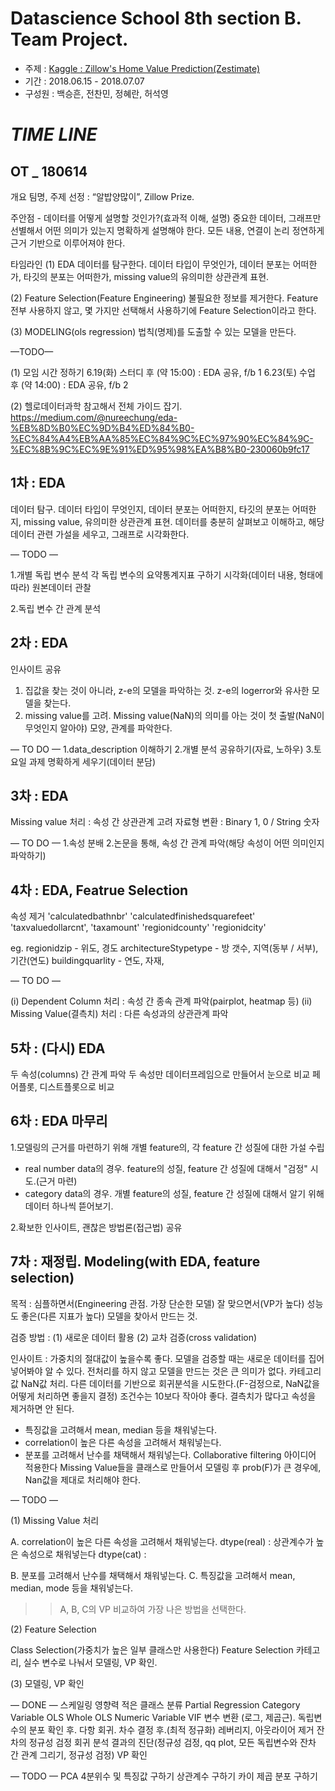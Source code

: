 # Datascience School 8th section B. Team Project. 

- 주제 : [Kaggle : Zillow's Home Value Prediction(Zestimate)](https://www.kaggle.com/c/zillow-prize-1)
- 기간 : 2018.06.15 - 2018.07.07
- 구성원 : 백승흔, 전찬민, 정혜란, 허석영


# _TIME LINE_

## OT _ 180614

개요
팀명, 주제 선정 : “알밥양많이”, Zillow Prize.

주안점 - 데이터를 어떻게 설명할 것인가?(효과적 이해, 설명)
중요한 데이터, 그래프만 선별해서 어떤 의미가 있는지 명확하게 설명해야 한다.
모든 내용, 연결이 논리 정연하게 근거 기반으로 이루어져야 한다.

타임라인
(1) EDA
데이터를 탐구한다. 
데이터 타입이 무엇인가, 데이터 분포는 어떠한가, 타깃의 분포는 어떠한가, missing value의 유의미한 상관관계 표현. 

(2) Feature Selection(Feature Engineering)
불필요한 정보를 제거한다.
Feature 전부 사용하지 않고, 몇 가지만 선택해서 사용하기에 Feature Selection이라고 한다.

(3) MODELING(ols regression)
법칙(명제)를 도출할 수 있는 모델을 만든다. 


—TODO—

(1) 모임 시간 정하기
6.19(화) 스터디 후 (약 15:00) : EDA 공유, f/b 1
6.23(토) 수업 후 (약 14:00) : EDA 공유, f/b 2

(2) 헬로데이터과학 참고해서 전체 가이드 잡기.
https://medium.com/@nureechung/eda-%EB%8D%B0%EC%9D%B4%ED%84%B0-%EC%84%A4%EB%AA%85%EC%84%9C%EC%97%90%EC%84%9C-%EC%8B%9C%EC%9E%91%ED%95%98%EA%B8%B0-230060b9fc17



## 1차 : EDA
데이터 탐구. 데이터 타입이 무엇인지, 데이터 분포는 어떠한지, 타깃의 분포는 어떠한지, missing value, 유의미한 상관관계 표현. 
데이터를 충분히 살펴보고 이해하고, 해당 데이터 관련 가설을 세우고, 그래프로 시각화한다.

— TODO — 

1.개별 독립 변수 분석
각 독립 변수의 요약통계지표 구하기
시각화(데이터 내용, 형태에 따라)
원본데이터 관찰

2.독립 변수 간 관계 분석



## 2차 : EDA

인사이트 공유
1. 집값을 찾는 것이 아니라, z-e의 모델을 파악하는 것. z-e의 logerror와 유사한 모델을 찾는다.
2. missing value를 고려. 
Missing value(NaN)의 의미를 아는 것이 첫 출발(NaN이 무엇인지 알아야)
모양, 관계를 파악한다.

— TO DO —
1.data_description 이해하기
2.개별 분석 공유하기(자료, 노하우)
3.토요일 과제 명확하게 세우기(데이터 분담)


## 3차 : EDA
Missing value 처리 : 속성 간 상관관계 고려
자료형 변환 : Binary 1, 0 / String 숫자

— TO DO —
1.속성 분배
2.논문을 통해, 속성 간 관계 파악(해당 속성이 어떤 의미인지 파악하기)



## 4차 : EDA, Featrue Selection

속성 제거
'calculatedbathnbr'
'calculatedfinishedsquarefeet'
'taxvaluedollarcnt',
'taxamount'
'regionidcounty'
'regionidcity'

eg.
regionidzip - 위도, 경도
architectureStypetype - 방 갯수, 지역(동부 / 서부), 기간(연도)
buildingquarlity - 연도, 자재, 



— TO DO —

(i) Dependent Column 처리 : 속성 간 종속 관계 파악(pairplot, heatmap 등)
(ii) Missing Value(결측치) 처리 : 다른 속성과의 상관관계 파악 




## 5차 : (다시) EDA

두 속성(columns) 간 관계 파악
두 속성만 데이터프레임으로 만들어서 눈으로 비교
페어플롯, 디스트플롯으로 비교



## 6차 : EDA 마무리

1.모델링의 근거를 마련하기 위해 개별 feature의, 각 feature 간 성질에 대한 가설 수립
- real number data의 경우. feature의 성질, feature 간 성질에 대해서 "검정" 시도.(근거 마련)
- category data의 경우. 개별 feature의 성질, feature 간 성질에 대해서 알기 위해 데이터 하나씩 뜯어보기.

2.확보한 인사이트, 괜찮은 방법론(접근법) 공유



## 7차 : 재정립. Modeling(with EDA, feature selection)

목적 : 
심플하면서(Engineering 관점. 가장 단순한 모델)
잘 맞으면서(VP가 높다)
성능도 좋은(다른 지표가 높다)
모델을 찾아서 만드는 것. 

검증 방법 :
(1) 새로운 데이터 활용
(2) 교차 검증(cross validation)

인사이트 : 
가중치의 절대값이 높을수록 좋다.
모델을 검증할 때는 새로운 데이터를 집어넣어봐야 알 수 있다.
전처리를 하지 않고 모델을 만드는 것은 큰 의미가 없다.
카테고리 값 NaN값 처리. 다른 데이터를 기반으로 회귀분석을 시도한다.(F-검정으로, NaN값을 어떻게 처리하면 좋을지 결정)
조건수는 10보다 작아야 좋다.
결측치가 많다고 속성을 제거하면 안 된다. 
- 특징값을 고려해서 mean, median 등을 채워넣는다.
- correlation이 높은 다른 속성을 고려해서 채워넣는다.
- 분포를 고려해서 난수를 채택해서 채워넣는다.
Collaborative filtering 아이디어 적용한다
Missing Value들을 클래스로 만들어서 모델링 후 prob(F)가 큰 경우에, Nan값을 제대로 처리해야 한다. 

— TODO —

(1) Missing Value 처리

A. correlation이 높은 다른 속성을 고려해서 채워넣는다.
dtype(real) : 상관계수가 높은 속성으로 채워넣는다
dtype(cat) : 

B. 분포를 고려해서 난수를 채택해서 채워넣는다.
C. 특징값을 고려해서 mean, median, mode 등을 채워넣는다.
>> A, B, C의 VP 비교하여 가장 나은 방법을 선택한다.



(2) Feature Selection

Class Selection(가중치가 높은 일부 클래스만 사용한다)
Feature Selection
카테고리, 실수 변수로 나눠서 모델링, VP 확인.



(3) 모델링, VP 확인

— DONE —
스케일링
영향력 적은 클래스 분류
Partial Regression
Category Variable OLS
Whole OLS
Numeric Variable VIF
변수 변환 (로그, 제곱근). 독립변수의 분포 확인 후.
다항 회귀. 차수 결정 후.(최적 정규화)
레버리지, 아웃라이어 제거
잔차의 정규성 검정
회귀 분석 결과의 진단(정규성 검정, qq plot, 모든 독립변수와 잔차 간 관계 그리기, 정규성 검정)
VP 확인

— TODO —
PCA
4분위수 및 특징값 구하기
상관계수 구하기
카이 제곱 분포 구하기



